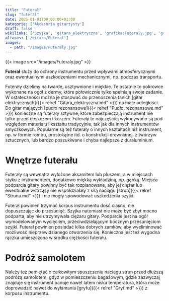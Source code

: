 ```yaml
---
title: "Futerał"
slug: "futeral"
date: 2005-01-01T00:00:00+01:00
kategorie: ['Akcesoria gitarzysty']
draft: false
wikilinks: ['Szyjka', 'gitara_elektryczna', 'grafika:Futeraly.jpg', 'gryf', 'pud%C5%82o_rezonansowe', 'struna']
aliases: ['/gitara/Futerał']
images:
  - path: "/images/Futeraly.jpg"
---
```

{{< image src="/images/Futeraly.jpg" >}}

**Futerał** służy do ochrony instrumentu przed wpływami atmosferycznymi
oraz ewentualnymi uszkodzeniami mechanicznymi, np. podczas transportu.

Futerały dzielimy na twarde, usztywnione i miękkie. Te ostatnie to
pokrowce wykonane na ogół z dermy, które połowicznie tylko spełniają
swoje zadanie. W ostateczności można je stosować do przenoszenia tanich
[gitar elektrycznych]({{< relref "Gitara_elektryczna.md" >}}) na małe odległości.
Do gitar mających [pudło rezonansowe]({{< relref "Pudło_rezonansowe.md" >}})
konieczne są futerały sztywne, które zabezpieczają instrument nie tylko
przed deszczem i kurzem. Futerały te najczęściej wykonywane są pod
względem materiału i kształtu tradycyjnie, tak jak dla innych
instrumentów smyczkowych. Popularne są też futerały o innych kształtach
niż instrument, np. w formie rombu, prostokątne itd. o konstrukcji
drewnianej, z tworzyw sztucznych, lub bardzo poszukiwane i chyba
najlepsze z duraluminium.

# Wnętrze futerału

Futerały są wewnątrz wyłożone aksamitem lub pluszem, a w miejscach styku
z instrumentem, dodatkowo miękką wykładziną, np. gąbką. Miejsca
podparcia gitary powinny być tak rozplanowane, aby jej ciężar lub
ewentualne wstrząsy nie współdziałały z siłą naciągu
[strun]({{< relref "Struna.md" >}}) i nie mogły spowodować uszkodzenia szyjki.

Futerał powinien trzymać korpus instrumentu dość ciasno, nie
dopuszczając do przesunięć. Szyjka<!-- link nie odnosił się do niczego: 'Futerał' (PosixPath('Futerał.md')) links to 'Szyjka' (PosixPath('/no/path/exists')) and that does not exist --> natomiast nie
może być zbyt mocno podparta, aby nie utrzymywała ciężaru gitary.
Podparcie jest na ogół wymodelowanym wycięciem, przeciwdziałającym
bocznym przesunięciom szyjki. Futerał powinien posiadać kilka dobrych
zamków, aby wyeliminować możliwość nieprzewidzianego otworzenia się.
Konieczna jest też wygodna rączka umieszczona w środku ciężkości
futerału.

# Podróż samolotem

Należy też pamiętać o całkowitym spuszczeniu naciągu strun przed dłuższą
podróżą samolotem, gdyż w pomieszczeniu bagażowym, gdzie zazwyczaj
znajduje się instrument panuje nawet latem niska temperatura, która może
doprowadzić nawet do wyłamania [gryfu]({{< relref "Gryf.md" >}}) z korpusu
instrumentu.

